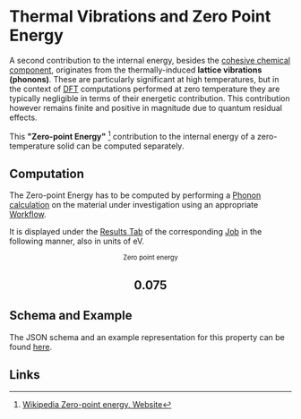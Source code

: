 # Thermal Vibrations and Zero Point Energy

A second contribution to the internal energy, besides the [cohesive chemical component](total-energy.md), originates from the thermally-induced **lattice vibrations (phonons)**. These are particularly significant at high temperatures, but in the context of [DFT](../../models/dft/overview.md) computations performed at zero temperature they are typically negligible in terms of their energetic contribution. This contribution however remains finite and positive in magnitude due to quantum residual effects. 

This **"Zero-point Energy"** [^1] contribution to the internal energy of a zero-temperature solid can be computed separately. 

## Computation 

The Zero-point Energy  has to be computed by performing a [Phonon calculation](../non-scalar/phonon-dispersions.md) on the material under investigation using an appropriate [Workflow](../../workflows/overview.md).

It is displayed under the [Results Tab](../../jobs/ui/results-tab.md) of the corresponding [Job](../../jobs/overview.md) in the following manner, also in units of eV. 

<div class="clearfix">
    <center>
        <div class="chart"><i class="zmdi zmdi-battery-flash zmdi-hc-3x"></i></div>
        <div class="count">
        	<small>Zero point energy</small>
            <h2>0.075</h2>
        </div>
     </center>
</div>

## Schema and Example 

The JSON schema and an example representation for this property can be found [here](../../properties/data/list.md#zero-point-energy).

## Links 

[^1]: [Wikipedia Zero-point energy, Website](https://en.wikipedia.org/wiki/Zero-point_energy)

